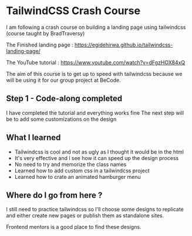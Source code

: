 # TailwindCSS Crash Course

I am following a crash course on building a landing page using tailwindcss (course taught by BradTraversy)

The Finished landing page : https://egidehirwa.github.io/tailwindcss-landing-page/

The YouTube tutorial : https://www.youtube.com/watch?v=dFgzHOX84xQ

The aim of this course is to get up to speed with tailwindcss because we will be using it for our group project at BeCode.

## Step 1 - Code-along completed

I have completed the tutorial and everything works fine
The next step will be to add some customizations on the design

## What l learned

- Tailwindcss is cool and not as ugly as l thought it would be in the html
- It's very effective and l see how it can speed up the design process
- No need to try and memorize the class names
- Learned how to add custom css in a tailwindcss project
- Learned how to crate an animated hamburger menu

## Where do l go from here ?

I still need to practice tailwindcss so l'll choose some designs to replicate and either create new pages or publish them as standalone sites.

Frontend mentors is a good place to find these designs.
